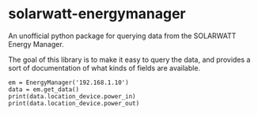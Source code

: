 # solarwatt-energymanager
An unofficial python package for querying data from the SOLARWATT Energy Manager.

The goal of this library is to make it easy to query the data, and provides a sort of documentation of what kinds of fields are available.

```
em = EnergyManager('192.168.1.10')
data = em.get_data()
print(data.location_device.power_in)
print(data.location_device.power_out)
```